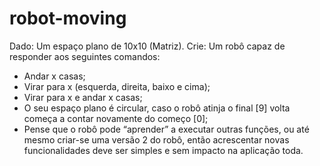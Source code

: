# robot-moving

Dado: Um espaço plano de 10x10 (Matriz).
Crie: Um robô capaz de responder aos seguintes comandos:
- Andar x casas;
- Virar para x (esquerda, direita, baixo e cima);
- Virar para x e andar x casas;
- O seu espaço plano é circular, caso o robô atinja o final [9] volta começa a contar novamente do começo [0];
- Pense que o robô pode “aprender” a executar outras funções, ou até mesmo criar-se uma versão 2 do robô, então 
acrescentar novas funcionalidades deve ser simples e sem impacto na aplicação toda.
